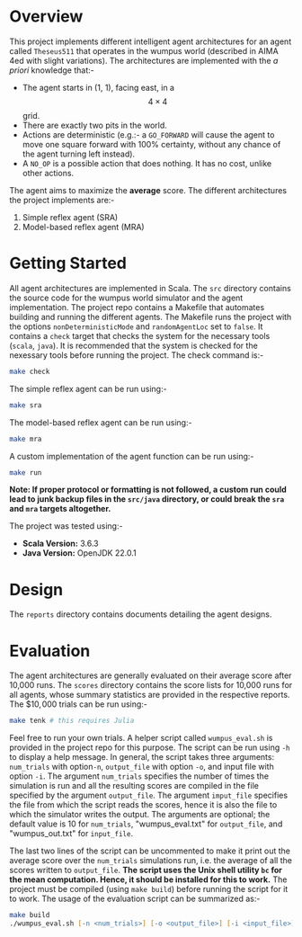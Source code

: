 # Overview

This project implements different intelligent agent architectures for an agent called `Theseus511` that operates in the wumpus world (described in AIMA 4ed with slight variations). The architectures are implemented with the *a priori* knowledge that:-

+ The agent starts in (1, 1), facing east, in a $$4 \times 4$$ grid.
+ There are exactly two pits in the world.
+ Actions are deterministic (e.g.:- a `GO_FORWARD` will cause the agent to move one square forward with 100% certainty, without any chance of the agent turning left instead).
+ A `NO_OP` is a possible action that does nothing. It has no cost, unlike other actions.

The agent aims to maximize the **average** score. The different architectures the project implements are:-

1. Simple reflex agent (SRA)
2. Model-based reflex agent (MRA) 

# Getting Started

All agent architectures are implemented in Scala. The `src` directory contains the source code for the wumpus world simulator and the agent implementation. The project repo contains a Makefile that automates building and running the different agents. The Makefile runs the project with the options `nonDeterministicMode` and `randomAgentLoc` set to `false`. It contains a `check` target that checks the system for the necessary tools (`scala`, `java`). It is recommended that the system is checked for the nexessary tools before running the project. The check command is:-
```zsh
make check
```
The simple reflex agent can be run using:-
```zsh
make sra
```
The model-based reflex agent can be run using:-
```zsh
make mra
```
A custom implementation of the agent function can be run using:-
```zsh
make run
```
**Note: If proper protocol or formatting is not followed, a custom run could lead to junk backup files in the `src/java` directory, or could break the `sra` and `mra` targets altogether.**

The project was tested using:-

+ **Scala Version:** 3.6.3
+ **Java Version:** OpenJDK 22.0.1

# Design

The `reports` directory contains documents detailing the agent designs.

# Evaluation

The agent architectures are generally evaluated on their average score after 10,000 runs. The `scores` directory contains the score lists for 10,000 runs for all agents, whose summary statistics are provided in the respective reports. The $$10,\!000$ trials can be run using:-
```zsh
make tenk # this requires Julia
```
Feel free to run your own trials. A helper script called `wumpus_eval.sh` is provided in the project repo for this purpose. The script can be run using `-h` to display a help message. In general, the script takes three arguments: `num_trials` with option`-n`, `output_file` with option `-o`, and input file with option `-i`. The argument `num_trials` specifies the number of times the simulation is run and all the resulting scores are compiled in the file specified by the argument `output_file`. The argument `imput_file` specifies the file from which the script reads the scores, hence it is also the file to which the simulator writes the output. The arguments are optional; the default value is 10 for `num_trials`, "wumpus_eval.txt" for `output_file`, and "wumpus_out.txt" for `input_file`.

The last two lines of the script can be uncommented to make it print out the average score over the `num_trials` simulations run, i.e. the average of all the scores written to `output_file`. **The script uses the Unix shell utility `bc` for the mean computation. Hence, it should be installed for this to work.** The project must be compiled (using `make build`) before running the script for it to work. The usage of the evaluation script can be summarized as:-

```zsh
make build
./wumpus_eval.sh [-n <num_trials>] [-o <output_file>] [-i <input_file>] [-h]
```
